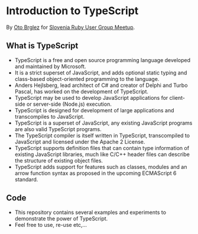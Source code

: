 # Introduction to TypeScript

By [Oto Brglez](https://github.com/otobrglez) for [Slovenia Ruby User Group Meetup](http://rug.si).

## What is TypeScript

- TypeScript is a free and open source programming language developed and maintained by Microsoft.
- It is a strict superset of JavaScript, and adds optional static typing and class-based object-oriented programming to the language.
- Anders Hejlsberg, lead architect of C# and creator of Delphi and Turbo Pascal, has worked on the development of TypeScript.
- TypeScript may be used to develop JavaScript applications for client-side or server-side (Node.js) execution.
- TypeScript is designed for development of large applications and transcompiles to JavaScript.
- TypeScript is a superset of JavaScript, any existing JavaScript programs are also valid TypeScript programs.
- The TypeScript compiler is itself written in TypeScript, transcompiled to JavaScript and licensed under the Apache 2 License.
- TypeScript supports definition files that can contain type information of existing JavaScript libraries, much like C/C++ header files can describe the structure of existing object files.
- TypeScript adds support for features such as classes, modules and an arrow function syntax as proposed in the upcoming ECMAScript 6 standard.

## Code

- This repository contains several examples and experiments to demonstrate the power of TypeScript.
- Feel free to use, re-use etc,...
